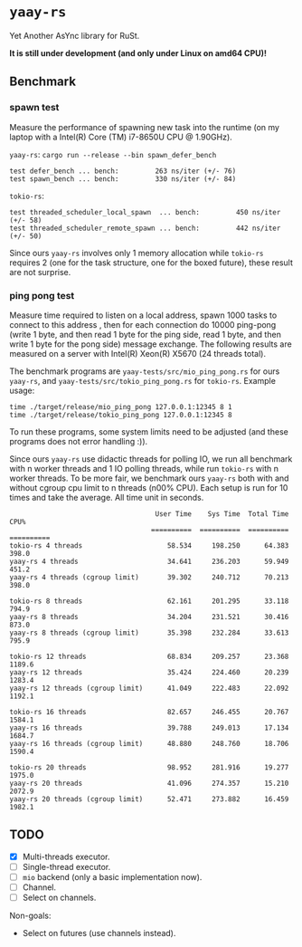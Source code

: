 # `yaay-rs`

Yet Another AsYnc library for RuSt.

**It is still under development (and only under Linux on amd64 CPU)!**

## Benchmark
### spawn test
Measure the performance of spawning new task into the runtime (on my laptop with a Intel(R) Core
(TM) i7-8650U CPU @ 1.90GHz).

`yaay-rs`: `cargo run --release --bin spawn_defer_bench`
```text
test defer_bench ... bench:         263 ns/iter (+/- 76)
test spawn_bench ... bench:         330 ns/iter (+/- 84)
```
`tokio-rs`:
```text
test threaded_scheduler_local_spawn  ... bench:         450 ns/iter (+/- 58)
test threaded_scheduler_remote_spawn ... bench:         442 ns/iter (+/- 50)
```
Since ours `yaay-rs` involves only 1 memory allocation while `tokio-rs` requires 2 (one for the
task structure, one for the boxed future), these result are not surprise.
 
### ping pong test
Measure time required to listen on a local address, spawn 1000 tasks to connect to this address
, then for each connection do 10000 ping-pong (write 1 byte, and then read 1 byte for the ping
 side, read 1 byte, and then write 1 byte for the pong side) message exchange. The following results
are measured on a server with Intel(R) Xeon(R) X5670 (24 threads total).

The benchmark programs are `yaay-tests/src/mio_ping_pong.rs` for ours `yaay-rs`, and
`yaay-tests/src/tokio_ping_pong.rs` for `tokio-rs`. Example usage:
```
time ./target/release/mio_ping_pong 127.0.0.1:12345 8 1
time ./target/release/tokio_ping_pong 127.0.0.1:12345 8
```
To run these programs, some system limits need to be adjusted (and these programs does not
error handling :)).

Since ours `yaay-rs` use didactic threads for polling IO, we run all benchmark with n worker
threads and 1 IO polling threads, while run `tokio-rs` with n worker threads. To be more fair, we
benchmark ours `yaay-rs` both with and without cgroup cpu limit to n threads (n00% CPU). Each setup
is run for 10 times and take the average. All time unit in seconds.
```text
                                    User Time    Sys Time  Total Time        CPU%
                                   ==========  ==========  ==========  ==========
tokio-rs 4 threads                     58.534     198.250      64.383       398.0
yaay-rs 4 threads                      34.641     236.203      59.949       451.2
yaay-rs 4 threads (cgroup limit)       39.302     240.712      70.213       398.0
                                                                                 
tokio-rs 8 threads                     62.161     201.295      33.118       794.9
yaay-rs 8 threads                      34.204     231.521      30.416       873.0
yaay-rs 8 threads (cgroup limit)       35.398     232.284      33.613       795.9
                                                                                 
tokio-rs 12 threads                    68.834     209.257      23.368      1189.6
yaay-rs 12 threads                     35.424     224.460      20.239      1283.4
yaay-rs 12 threads (cgroup limit)      41.049     222.483      22.092      1192.1
                                                                                 
tokio-rs 16 threads                    82.657     246.455      20.767      1584.1
yaay-rs 16 threads                     39.788     249.013      17.134      1684.7
yaay-rs 16 threads (cgroup limit)      48.880     248.760      18.706      1590.4
                                                                                 
tokio-rs 20 threads                    98.952     281.916      19.277      1975.0
yaay-rs 20 threads                     41.096     274.357      15.210      2072.9
yaay-rs 20 threads (cgroup limit)      52.471     273.882      16.459      1982.1
```

## TODO
- [x] Multi-threads executor.
- [ ] Single-thread executor.
- [ ] `mio` backend (only a basic implementation now).
- [ ] Channel.
- [ ] Select on channels.

Non-goals:
- Select on futures (use channels instead).
